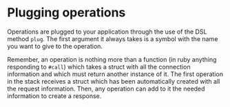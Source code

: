 # Plugging operations

Operations are plugged to your application through the use of the DSL method
`plug`. The first argument it always takes is a symbol with the name you want
to give to the operation.

Remember, an operation is nothing more than a function (in ruby anything
responding to `#call`) which takes a struct with all the connection information
and which must return another instance of it. The first operation in the stack
receives a struct which has been automatically created with all the request
information. Then, any operation can add to it the needed information to create
a response.

